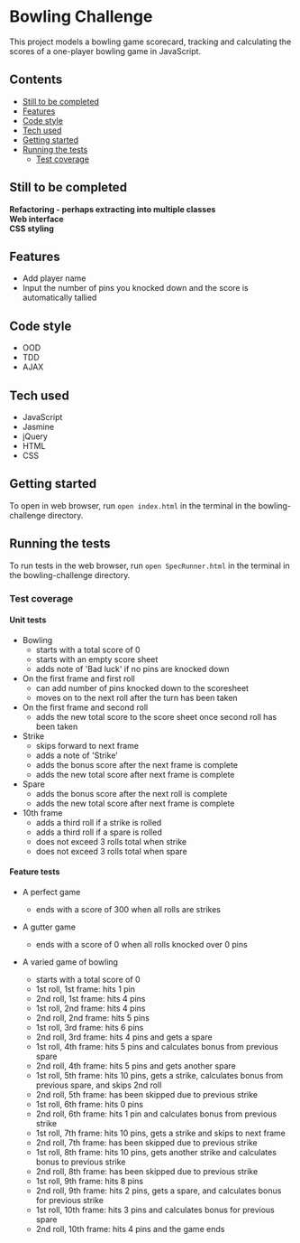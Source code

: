 # Bowling Challenge

This project models a bowling game scorecard, tracking and calculating the scores of a one-player bowling game in JavaScript.

## Contents

- [Still to be completed](#still-to-be-completed)
- [Features](#features)
- [Code style](#code-style)
- [Tech used](#tech-used)
- [Getting started](#getting-started)
- [Running the tests](#running-the-tests)
  - [Test coverage](#test-coverage)

## Still to be completed

**Refactoring - perhaps extracting into multiple classes**  
**Web interface**  
**CSS styling**  

## Features
- Add player name
- Input the number of pins you knocked down and the score is automatically tallied

## Code style
- OOD
- TDD
- AJAX

## Tech used

- JavaScript
- Jasmine
- jQuery
- HTML  
- CSS

## Getting started

To open in web browser, run ```open index.html``` in the terminal in the bowling-challenge directory.

## Running the tests  

To run tests in the web browser, run ```open SpecRunner.html``` in the terminal in the bowling-challenge directory.

### Test coverage  

#### Unit tests
- Bowling
  - starts with a total score of 0
  - starts with an empty score sheet
  - adds note of 'Bad luck' if no pins are knocked down
- On the first frame and first roll
  - can add number of pins knocked down to the scoresheet
  - moves on to the next roll after the turn has been taken
- On the first frame and second roll
  - adds the new total score to the score sheet once second roll has been taken
- Strike
  - skips forward to next frame
  - adds a note of 'Strike'
  - adds the bonus score after the next frame is complete
  - adds the new total score after next frame is complete
- Spare
  - adds the bonus score after the next roll is complete
  - adds the new total score after next frame is complete
- 10th frame
  - adds a third roll if a strike is rolled
  - adds a third roll if a spare is rolled
  - does not exceed 3 rolls total when strike
  - does not exceed 3 rolls total when spare

#### Feature tests

- A perfect game
  - ends with a score of 300 when all rolls are strikes  

- A gutter game
  - ends with a score of 0 when all rolls knocked over 0 pins

- A varied game of bowling
  - starts with a total score of 0
  - 1st roll, 1st frame: hits 1 pin
  - 2nd roll, 1st frame: hits 4 pins
  - 1st roll, 2nd frame: hits 4 pins
  - 2nd roll, 2nd frame: hits 5 pins
  - 1st roll, 3rd frame: hits 6 pins
  - 2nd roll, 3rd frame: hits 4 pins and gets a spare
  - 1st roll, 4th frame: hits 5 pins and calculates bonus from previous spare
  - 2nd roll, 4th frame: hits 5 pins and gets another spare
  - 1st roll, 5th frame: hits 10 pins, gets a strike, calculates bonus from previous spare, and skips 2nd roll
  - 2nd roll, 5th frame: has been skipped due to previous strike
  - 1st roll, 6th frame: hits 0 pins
  - 2nd roll, 6th frame: hits 1 pin and calculates bonus from previous strike
  - 1st roll, 7th frame: hits 10 pins, gets a strike and skips to next frame
  - 2nd roll, 7th frame: has been skipped due to previous strike
  - 1st roll, 8th frame: hits 10 pins, gets another strike and calculates bonus to previous strike
  - 2nd roll, 8th frame: has been skipped due to previous strike
  - 1st roll, 9th frame: hits 8 pins
  - 2nd roll, 9th frame: hits 2 pins, gets a spare, and calculates bonus for previous strike
  - 1st roll, 10th frame: hits 3 pins and calculates bonus for previous spare
  - 2nd roll, 10th frame: hits 4 pins and the game ends
